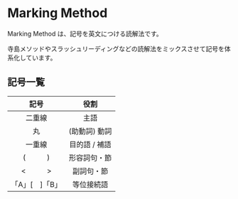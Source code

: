 # Marking Method

Marking Method は、記号を英文につける読解法です。

寺島メソッドやスラッシュリーディングなどの読解法をミックスさせて記号を体系化しています。

## 記号一覧

| 記号 | 役割 |
|:---:|:---:|
| 二重線 | 主語 |
| 丸 | (助動詞) 動詞 |
| 一重線 | 目的語 / 補語 |
| (　　　) | 形容詞句・節 |
| <　　　> | 副詞句・節 |
| 「A」[　]「B」 | 等位接続語 |
